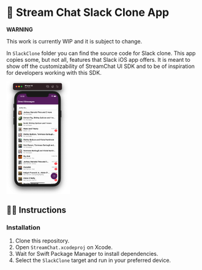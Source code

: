 # 📲 Stream Chat Slack Clone App

**WARNING**

This work is currently WIP and it is subject to change.

In `SlackClone` folder you can find the source code for Slack clone. This app copies some, but not all, features that Slack iOS app offers. It is meant to show off the customizability of StreamChat UI SDK and to be of inspiration for developers working with this SDK.

<img align="center" src="Assets/slack_message_list.png" width="33%" />

## 👩‍🏫 Instructions

### Installation

1. Clone this repository.
2. Open `StreamChat.xcodeproj` on Xcode.
3. Wait for Swift Package Manager to install dependencies.
4. Select the `SlackClone` target and run in your preferred device.
